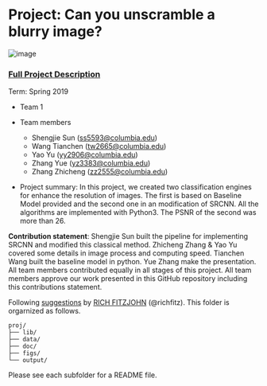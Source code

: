 # Project: Can you unscramble a blurry image? 
![image](figs/example.png)

### [Full Project Description](doc/project3_desc.md)

Term: Spring 2019

+ Team 1
+ Team members
	+ Shengjie Sun (ss5593@columbia.edu)
	+ Wang Tianchen (tw2665@columbia.edu)
	+ Yao Yu (yy2906@columbia.edu)
	+ Zhang Yue (yz3383@columbia.edu)
	+ Zhang Zhicheng (zz2555@columbia.edu)

+ Project summary: In this project, we created two classification engines for enhance the resolution of images. The first is based on Baseline Model provided and the second one in an modification of SRCNN. All the algorithms are implemented with Python3. The PSNR of the second was more than 26. 
	

**Contribution statement**: Shengjie Sun built the pipeline for implementing SRCNN and modified this classical method. Zhicheng Zhang & Yao Yu covered some details in image process and computing speed. Tianchen Wang built the baseline model in python. Yue Zhang make the presentation. All team members contributed equally in all stages of this project. All team members approve our work presented in this GitHub repository including this contributions statement. 

Following [suggestions](http://nicercode.github.io/blog/2013-04-05-projects/) by [RICH FITZJOHN](http://nicercode.github.io/about/#Team) (@richfitz). This folder is orgarnized as follows.

```
proj/
├── lib/
├── data/
├── doc/
├── figs/
└── output/
```

Please see each subfolder for a README file.
